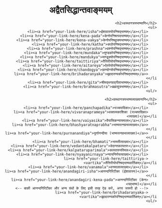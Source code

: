 <!DOCTYPE html>
<html lang="hi">
<head>
    <meta charset="UTF-8">
    <meta name="viewport" content="width=device-width, initial-scale=1.0">
    <title>ग्रन्थाः | अद्वैतशारदा | दक्षिणाम्नाय श्रीशारदापीठम्, शृङ्गेरी</title>
    <style>
        body { font-family: sans-serif; margin: 20px; direction: rtl; } /* देवनागरी के लिए RTL अगर जरूरी हो, वरना हटाएं */
        h1, h2 { text-align: center; }
        ul { list-style-type: none; padding: 0; }
        li { margin: 10px 0; }
        a { text-decoration: none; color: blue; }
        a:hover { text-decoration: underline; }
    </style>
</head>
<body>
    <h1>अद्वैतसिद्धान्तवाङ्मयम्</h1>

    <h2>प्रस्थानत्रयभाष्याणि</h2>
    <ul>
        <li><a href="your-link-here/isha">ईशावास्योपनिषद्भाष्यम्</a></li>
        <li><a href="your-link-here/kena-pada">केनोपनिषत्पदभाष्यम्</a></li>
        <li><a href="your-link-here/kena-vakya">केनोपनिषद्वाक्यभाष्यम्</a></li>
        <li><a href="your-link-here/katha">कठोपनिषद्भाष्यम्</a></li>
        <li><a href="your-link-here/prashna">प्रश्नोपनिषद्भाष्यम्</a></li>
        <li><a href="your-link-here/mundaka">मुण्डकोपनिषद्भाष्यम्</a></li>
        <li><a href="your-link-here/mandukya">माण्डूक्योपनिषद्भाष्यम्</a></li>
        <li><a href="your-link-here/taittiriya">तैत्तिरीयोपनिषद्भाष्यम्</a></li>
        <li><a href="your-link-here/aitareya">ऐतरेयोपनिषद्भाष्यम्</a></li>
        <li><a href="your-link-here/chandogya">छान्दोग्योपनिषद्भाष्यम्</a></li>
        <li><a href="your-link-here/brihadaranyaka">बृहदारण्यकोपनिषद्भाष्यम्</a></li>
        <li><a href="your-link-here/gita">श्रीमद्भगवद्गीताभाष्यम्</a></li>
        <li><a href="your-link-here/brahmasutra">ब्रह्मसूत्रभाष्यम्</a></li>
    </ul>

    <h2>प्रस्थानत्रयभाष्यव्याख्यानानि</h2>
    <ul>
        <li><a href="your-link-here/panchapadika">पञ्चपादिका</a></li>
        <li><a href="your-link-here/vivaranaprameya">वक्तव्यकाशिका (पञ्चपादिका व्याख्या)</a></li>
        <li><a href="your-link-here/vaiyasika">वैयासिकन्यायमाला</a></li>
        <li><a href="your-link-here/bhashyaratnaprabha">भाष्यरत्नप्रभाव्याख्या</a></li>
        <li><a href="your-link-here/purnanandiya">पूर्णानन्दीया (भाष्यरत्नप्रभाव्याख्या)</a></li>
        <li><a href="your-link-here/bhamati">भामतीव्याख्या</a></li>
        <li><a href="your-link-here/vedantakalpataru">वेदान्तकल्पतरुः</a></li>
        <li><a href="your-link-here/kalpataruparimala">कल्पतरुपरिमलः</a></li>
        <li><a href="your-link-here/nyayanirnaya">न्यायनिर्णयव्याख्या</a></li>
        <li><a href="your-link-here/taittiriya-vartika">तैत्तिरीयोपनिषद्भाष्यवार्तिकम्</a></li>
        <li><a href="your-link-here/vanamala">वनमालाव्याख्या</a></li>
        <li><a href="your-link-here/anandagiri-isha">आनन्दगिरिटीका (ईशावास्य)</a></li>
        <li><a href="your-link-here/anandagiri-kena-pada">आनन्दगिरिटीका (केन पदभाष्य)</a></li>
        <!-- बाकी आनन्दगिरिटीका और अन्य ग्रंथों के लिए इसी तरह ऐड करें, अगर जरूरी हो -->
        <li><a href="your-link-here/brihadaranyaka-vartika">बृहदारण्यकोपनिषद्भाष्यवार्तिकम्</a></li>
    </ul>

</body>
</html>
